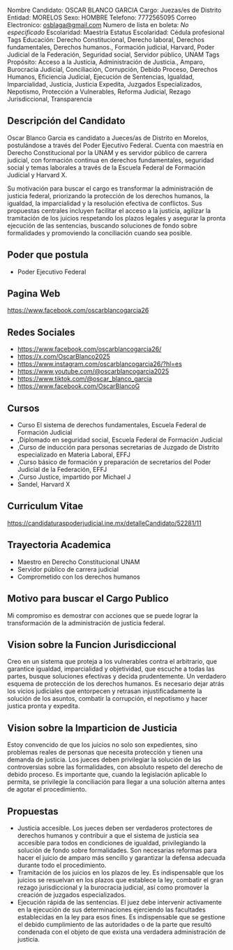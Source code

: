 Nombre Candidato: OSCAR BLANCO GARCIA
Cargo: Juezas/es de Distrito
Entidad: MORELOS
Sexo: HOMBRE
Telefono: 7772565095
Correo Electronico: osblaga@gmail.com
Numero de lista en boleta: *No especificado*
Escolaridad: Maestría
Estatus Escolaridad: Cédula profesional
Tags Educación: Derecho Constitucional, Derecho laboral, Derechos fundamentales, Derechos humanos., Formación judicial, Harvard, Poder Judicial de la Federación, Seguridad social, Servidor público, UNAM
Tags Propósito: Acceso a la Justicia, Administración de Justicia., Amparo, Burocracia Judicial, Conciliación, Corrupción, Debido Proceso, Derechos Humanos, Eficiencia Judicial, Ejecución de Sentencias, Igualdad, Imparcialidad, Justicia, Justicia Expedita, Juzgados Especializados, Nepotismo, Protección a Vulnerables, Reforma Judicial, Rezago Jurisdiccional, Transparencia


## Descripción del Candidato 

Oscar Blanco Garcia es candidato a Jueces/as de Distrito en Morelos, postulándose a través del Poder Ejecutivo Federal. Cuenta con maestría en Derecho Constitucional por la UNAM y es servidor público de carrera judicial, con formación continua en derechos fundamentales, seguridad social y temas laborales a través de la Escuela Federal de Formación Judicial y Harvard X.

Su motivación para buscar el cargo es transformar la administración de justicia federal, priorizando la protección de los derechos humanos, la igualdad, la imparcialidad y la resolución efectiva de conflictos.  Sus propuestas centrales incluyen facilitar el acceso a la justicia, agilizar la tramitación de los juicios respetando los plazos legales y asegurar la pronta ejecución de las sentencias, buscando soluciones de fondo sobre formalidades y promoviendo la conciliación cuando sea posible.


## Poder que postula

- Poder Ejecutivo Federal


## Pagina Web

https://www.facebook.com/oscarblancogarcia26


## Redes Sociales

- https://www.facebook.com/oscarblancogarcia26/
- https://x.com/OscarBlanco2025
- https://www.instagram.com/oscarblancogarcia26/?hl=es
- https://www.youtube.com/@oscarblancogarcia2025
- https://www.tiktok.com/@oscar_blanco_garcia
- https://www.facebook.com/OscarBlancoG


## Cursos

- Curso El sistema de derechos fundamentales, Escuela Federal de Formación Judicial
- ,Diplomado en seguridad social, Escuela Federal de Formación Judicial
- ,Curso de inducción para personas secretarias de Juzgado de Distrito especializado en Materia Laboral, EFFJ
- ,Curso básico de formación y preparación de secretarios del Poder Judicial de la Federación, EFFJ
- ,Curso Justice, impartido por Michael J
- Sandel, Harvard X


## Curriculum Vitae

https://candidaturaspoderjudicial.ine.mx/detalleCandidato/52281/11


## Trayectoria Academica

- Maestro en Derecho Constitucional UNAM
- Servidor público de carrera judicial
- Comprometido con los derechos humanos


## Motivo para buscar el Cargo Publico

Mi compromiso es demostrar con acciones que se puede lograr la transformación de la administración de justicia federal.


## Vision sobre la Funcion Jurisdiccional

Creo en un sistema que proteja a los vulnerables contra el arbitrario, que garantice igualdad, imparcialidad y objetividad, que escuche a todas las partes, busque soluciones efectivas y decida prudentemente. Un verdadero esquema de protección de los derechos humanos. Es necesario dejar atrás los vicios judiciales que entorpecen y retrasan injustificadamente la solución de los asuntos, combatir la corrupción, el nepotismo y hacer justica pronta y expedita.


## Vision sobre la Imparticion de Justicia

Estoy convencido de que los juicios no solo son expedientes, sino problemas reales de personas que necesita protección y tienen una demanda de justicia. Los jueces deben privilegiar la solución de las controversias sobre las formalidades, con absoluto respeto del derecho de debido proceso. Es importante que, cuando la legislación aplicable lo permita, se privilegie la conciliación para llegar a una solución alterna antes de agotar el procedimiento.


## Propuestas

- Justicia accesible. Los jueces deben ser verdaderos protectores de derechos humanos y contribuir a que el sistema de justicia sea accesible para todos en condiciones de igualdad, privilegiando la solución de fondo sobre formalidades. Son necesarias reformas para hacer el juicio de amparo más sencillo y garantizar la defensa adecuada durante todo el procedimiento.
- Tramitación de los juicios en los plazos de ley. Es indispensable que los juicios se resuelvan en los plazos que establece la ley, combatir el gran rezago jurisdiccional y la burocracia judicial, así como promover la creación de juzgados especializados.
- Ejecución rápida de las sentencias. El juez debe intervenir activamente en la ejecución de sus determinaciones ejerciendo las facultades establecidas en la ley para esos fines. Es indispensable que se gestione el debido cumplimiento de las autoridades o de la parte que resultó condenada con el objeto de que exista una verdadera administración de justicia.

